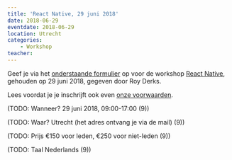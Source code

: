 ```yaml
---
title: 'React Native, 29 juni 2018'
date: 2018-06-29
eventdate: 2018-06-29
location: Utrecht
categories:
    - Workshop
teacher:
---
```


Geef je via het [onderstaande formulier](#formulier-1) op voor de workshop [React Native](/workshops/workshop-react-native), gehouden op 29 juni 2018, gegeven door Roy Derks.

Lees voordat je je inschrijft ook even [onze voorwaarden](/workshops/voor-deelnemers).

(TODO: Wanneer?
29 juni 2018, 09:00-17:00 (9))

(TODO: Waar?
Utrecht (het adres ontvang je via de mail) (9))

(TODO: Prijs
€150 voor leden, €250 voor niet-leden (9))

(TODO: Taal
Nederlands (9))
